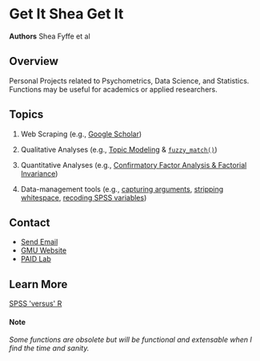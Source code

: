 # Get It Shea Get It

**Authors** Shea Fyffe et al

## Overview
Personal Projects related to Psychometrics, Data Science, and Statistics. Functions may be useful for academics or applied researchers.

## Topics
1. Web Scraping (e.g., [Google Scholar](https://raw.githubusercontent.com/Shea-Fyffe/PsychStudent/master/R/scraping_scholar_functions.R))

1. Qualitative Analyses (e.g., [Topic Modeling](https://raw.githubusercontent.com/Shea-Fyffe/PsychStudent/master/examples/topic_models_example.R) & [`fuzzy_match()`](https://raw.githubusercontent.com/Shea-Fyffe/PsychStudent/master/R/grad_cafe_functions.R))

1. Quantitative Analyses (e.g., [Confirmatory Factor Analysis & Factorial Invariance](https://raw.githubusercontent.com/Shea-Fyffe/PsychStudent/master/R/measurement_invariance_functions.R))

1. Data-management tools (e.g., [capturing arguments](https://raw.githubusercontent.com/Shea-Fyffe/PsychStudent/master/R/argument_validator_functions.R), [stripping whitespace](https://raw.githubusercontent.com/Shea-Fyffe/PsychStudent/master/R/text_functions.R), [recoding SPSS variables](https://raw.githubusercontent.com/Shea-Fyffe/PsychStudent/master/R/spss_functions.R))

## Contact
* [Send Email](shea.fyffe@gmail.com)
* [GMU Website](https://psychology.gmu.edu/people/sfyffe)
* [PAID Lab](https://sites.google.com/view/paid-lab/home)

## Learn More

[SPSS 'versus' R](https://drive.google.com/file/d/0B_eHxiBl_mO0NFlQS0RnMHhqYXFPWWo5SkZ2WUU4aUIxQnVr/view?usp=sharing)

#### Note

*Some functions are obsolete but will be functional and extensable when I find the time and sanity.*